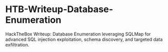 # HTB-Writeup-Database-Enumeration
HackTheBox Writeup: Database Enumeration leveraging SQLMap for advanced SQL injection exploitation, schema discovery, and targeted data exfiltration.
